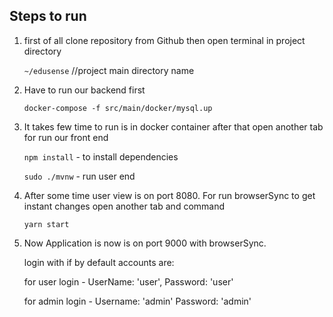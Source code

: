 ## Steps to run

1. first of all clone repository from Github then open terminal in project directory

    `~/edusense` //project main directory name

2. Have to run our backend first

    `docker-compose -f src/main/docker/mysql.up`

3. It takes few time to run is in docker container after that open another tab for run our front end

    `npm install` - to install dependencies

    `sudo ./mvnw` - run user end

4. After some time user view is on port 8080. For run browserSync to get instant changes open another tab and command

    `yarn start`

5. Now Application is now is on port 9000 with browserSync.

    login with if by default accounts are:

    for user login - UserName: 'user', Password: 'user'

    for admin login - Username: 'admin' Password: 'admin'
